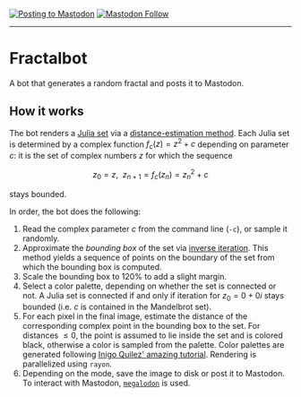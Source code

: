[![Posting to Mastodon](https://github.com/phijor/fractalbot/actions/workflows/post.yml/badge.svg)](https://github.com/phijor/fractalbot/actions/workflows/post.yml)
[![Mastodon Follow](https://img.shields.io/mastodon/follow/111528870324849525?domain=https%3A%2F%2Fmathstodon.xyz&style=for-the-badge&logo=mastodon&logoColor=white&labelColor=424769&color=7077A1&link=https%3A%2F%2Fmathstodon.xyz%2F%40fractalbot)](https://mathstodon.xyz/@fractalbot)

---

# Fractalbot

A bot that generates a random fractal and posts it to Mastodon.

## How it works

The bot renders a [Julia set](https://en.wikipedia.org/wiki/Julia_set)
via a [distance-estimation method](https://iquilezles.org/articles/distancefractals/).
Each Julia set is determined by a complex function $f_c(z) = z^2 + c$ depending on parameter $c$:
it is the set of complex numbers $z$ for which the sequence
```math
    z_0 = z,\ \ z_{n+1} = f_c(z_n) = z_n^2 + c
```
stays bounded.

In order, the bot does the following:

1. Read the complex parameter $c$ from the command line (`-c`), or sample it randomly.
2. Approximate the _bounding box_ of the set via [inverse iteration](https://e.math.cornell.edu/people/bdozier/mat331-spr20/projects/project2/proj2.pdf).
    This method yields a sequence of points on the boundary of the set from which the bounding box is computed.
3. Scale the bounding box to 120% to add a slight margin.
4. Select a color palette, depending on whether the set is connected or not.
    A Julia set is connected if and only if iteration for $z_0 = 0+0i$ stays bounded
    (i.e. $c$ is contained in the Mandelbrot set).
5. For each pixel in the final image, estimate the distance of the corresponding
    complex point in the bounding box to the set.
    For distances $\leq 0$, the point is assumed to lie inside the set and
    is colored black, otherwise a color is sampled from the palette.
    Color palettes are generated following [Inigo Quilez' amazing tutorial](https://iquilezles.org/articles/palettes/).
    Rendering is parallelized using `rayon`.
6. Depending on the mode, save the image to disk or post it to Mastodon.
    To interact with Mastodon, [`megalodon`](https://docs.rs/megalodon/latest/megalodon/mastodon/index.html) is used.
